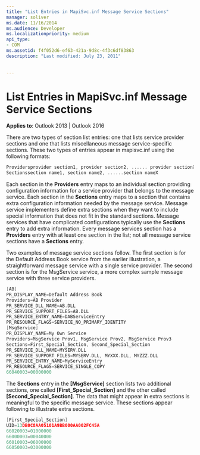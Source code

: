 ```yaml
---
title: "List Entries in MapiSvc.inf Message Service Sections"
manager: soliver
ms.date: 11/16/2014
ms.audience: Developer
ms.localizationpriority: medium
api_type:
- COM
ms.assetid: f4f052d6-ef63-421a-9d8c-4f3c6df83863
description: "Last modified: July 23, 2011"
 
 
---
```


# List Entries in MapiSvc.inf Message Service Sections

  
  
**Applies to**: Outlook 2013 | Outlook 2016 
  
There are two types of section list entries: one that lists service provider sections and one that lists miscellaneous message service-specific sections. These two types of entries appear in mapisvc.inf using the following formats:
  
```cpp
Providersprovider section1, provider section2, ...... provider sectionX
Sectionssection name1, section name2, ......section nameX

```

Each section in the **Providers** entry maps to an individual section providing configuration information for a service provider that belongs to the message service. Each section in the **Sections** entry maps to a section that contains extra configuration information needed by the message service. Message service implementers define extra sections when they want to include special information that does not fit in the standard sections. Message services that have complicated configurations typically use the **Sections** entry to add extra information. Every message services section has a **Providers** entry with at least one section in the list; not all message service sections have a **Sections** entry. 
  
Two examples of message service sections follow. The first section is for the Default Address Book service from the earlier illustration, a straightforward message service with a single service provider. The second section is for the MsgService service, a more complex sample message service with three service providers. 
  
```cpp
[AB]
PR_DISPLAY_NAME=Default Address Book
Providers=AB Provider
PR_SERVICE_DLL_NAME=AB.DLL
PR_SERVICE_SUPPORT_FILES=AB.DLL
PR_SERVICE_ENTRY_NAME=DABServiceEntry
PR_RESOURCE_FLAGS=SERVICE_NO_PRIMARY_IDENTITY
[MsgService]
PR_DISPLAY_NAME=My Own Service
Providers=MsgService Prov1, MsgService Prov2, MsgService Prov3
Sections=First_Special_Section, Second_Special_Section
PR_SERVICE_DLL_NAME=MYSERV.DLL
PR_SERVICE_SUPPORT_FILES=MYSERV.DLL, MYXXX.DLL, MYZZZ.DLL
PR_SERVICE_ENTRY_NAME=MyServiceEntry
PR_RESOURCE_FLAGS=SERVICE_SINGLE_COPY
66040003=00000000

```

The **Sections** entry in the **[MsgService]** section lists two additional sections, one called **[First_Special_Section]** and the other called **[Second_Special_Section]**. The data that might appear in extra sections is meaningful to the specific message service. These sections appear following to illustrate extra sections. 
  
```cpp
[First_Special_Section]
UID=13DB0C8AA05101A9BB000AA002FC45A
66020003=01000000
66000003=00040000
66010003=06000000
66050003=03000000

```


